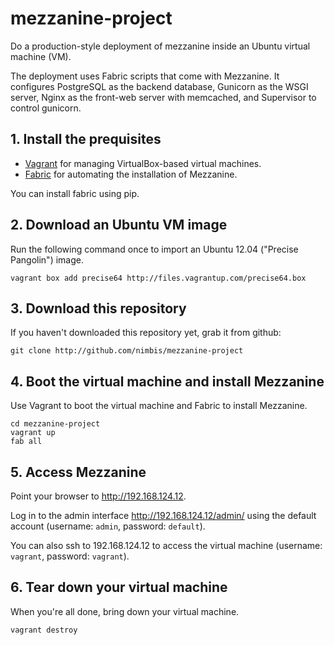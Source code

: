 # mezzanine-project

Do a production-style deployment of mezzanine inside an Ubuntu virtual machine (VM).

The deployment uses Fabric scripts that come with Mezzanine. It configures PostgreSQL as the backend database,
Gunicorn as the WSGI server, Nginx as the front-web server with memcached, and Supervisor to control gunicorn.

## 1. Install the prequisites

 * [Vagrant](http://vagrantup.com) for managing VirtualBox-based virtual machines.
 * [Fabric](http://docs.fabfile.org) for automating the installation of Mezzanine.

 You can install fabric using pip.

## 2. Download an Ubuntu VM image

Run the following command once to import an Ubuntu 12.04 ("Precise Pangolin") image.

    vagrant box add precise64 http://files.vagrantup.com/precise64.box

## 3. Download this repository

If you haven't downloaded this repository yet, grab it from github:

    git clone http://github.com/nimbis/mezzanine-project

##  4. Boot the virtual machine and install Mezzanine

Use Vagrant to boot the virtual machine and Fabric to install Mezzanine.

    cd mezzanine-project
    vagrant up
    fab all


## 5. Access Mezzanine

Point your browser to <http://192.168.124.12>.

Log in to the admin interface <http://192.168.124.12/admin/> using the default account (username: `admin`, password: `default`).

You can also ssh to 192.168.124.12 to access the virtual machine (username: `vagrant`, password: `vagrant`).


## 6. Tear down your virtual machine

When you're all done, bring down your virtual machine.

    vagrant destroy